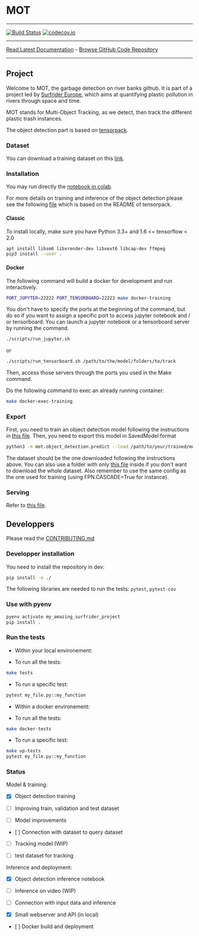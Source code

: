 # MOT
_________________

[![Build Status](https://travis-ci.com/surfriderfoundationeurope/mot.svg?branch=master)](https://travis-ci.com/surfriderfoundationeurope/mot)
[![codecov.io](https://codecov.io/gh/surfriderfoundationeurope/mot/coverage.svg?branch=master)](https://codecov.io/gh/surfriderfoundationeurope/mot/?branch=master)
_________________

[Read Latest Documentation](https://surfriderfoundationeurope.github.io/mot/) - [Browse GitHub Code Repository](https://github.com/surfriderfoundationeurope/mot)
_________________

## Project

Welcome to MOT, the garbage detection on river banks github. It is part of a project led by [Surfrider Europe](https://surfrider.eu/), which aims at quantifying plastic pollution in rivers through space and time.

MOT stands for Multi-Object Tracking, as we detect, then track the different plastic trash instances.

The object detection part is based on [tensorpack](https://github.com/tensorpack/tensorpack).

### Dataset

You can download a training dataset on this [link](http://files.heuritech.com/raw_files/dataset_surfrider_cleaned.zip).

### Installation

You may run directly the [notebook in colab](https://colab.research.google.com/github/surfriderfoundationeurope/mot/blob/master/notebooks/object_detection_training_and_inference.ipynb).

For more details on training and inference of the object detection please see the following [file](src/mot/object_detection/README.md) which is based on the README of tensorpack.

#### Classic

To install locally, make sure you have Python 3.3+ and  1.6 <= tensorflow < 2.0

```bash
apt install libsm6 libxrender-dev libxext6 libcap-dev ffmpeg
pip3 install --user .
```

#### Docker

The following command will build a docker for development and run interactively.

```bash
PORT_JUPYTER=22222 PORT_TENSORBOARD=22223 make docker-training
```

You don't have to specify the ports at the beginning of the command, but do so if you want to assign a specific port to access jupyter notebook and / or tensorboard.
You can launch a jupyter notebook or a tensorboard server by running the command.

```bash
./scripts/run_jupyter.sh
```
or
```bash
./scripts/run_tensorboard.sh /path/to/the/model/folders/to/track
```
Then, access those servers through the ports you used in the Make command.

Do the following command to exec an already running container:

```bash
make docker-exec-training
```

### Export

First, you need to train an object detection model following the instructions in [this file](src/mot/object_detection/REAME.md).
Then, you need to export this model in SavedModel format

```bash
python3 -m mot.object_detection.predict --load /path/to/your/trained/model --config DATA.BASEDIR=/path/to/the/dataset --serving /path/to/serving
```

The dataset should be the one downloaded following the instructions above. You can also use a folder with only [this file](http://files.heuritech.com/raw_files/surfrider/classes.json) inside if you don't want to download the whole dataset.
Also remember to use the same config as the one used for training (using FPN.CASCADE=True for instance).

### Serving

Refer to [this file](src/mot/serving/REAME.md).

## Developpers

Please read the [CONTRIBUTING.md](./CONTRIBUTING.md)

### Developper installation

You need to install the repository in dev:

```bash
pip install -e ./
```

The following libraries are needed to run the tests: `pytest`, `pytest-cov`

### Use with pyenv

```bash
pyenv activate my_amazing_surfrider_project
pip install .
```

### Run the tests


- Within your local environement:

* To run all the tests:

```bash
make tests
```

* To run a specific test:

```bash
pytest my_file.py::my_function
```

- Within a docker environement:

* To run all the tests:

```bash
make docker-tests
```

* To run a specific test:

```bash
make up-tests
pytest my_file.py::my_function
```

### Status

Model & training:

- [x] Object detection training

- [ ] Improving train, validation and test dataset

- [ ] Model improvements

- [ ] Connection with dataset to query dataset

- [ ] Tracking model (WIP)

- [ ] test dataset for tracking

Inference and deployment:

- [x] Object detection inference notebook

- [ ] Inference on video (WIP)

- [ ] Connection with input data and inference

- [x] Small webserver and API (in local)

- [ ] Docker build and deployment
